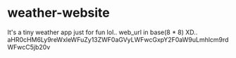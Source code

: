# weather-website
It's a tiny weather app just for fun lol..
web_url in base(8 * 8) XD..
aHR0cHM6Ly9reWxleWFuZy13ZWF0aGVyLWFwcGxpY2F0aW9uLmhlcm9rdWFwcC5jb20v
